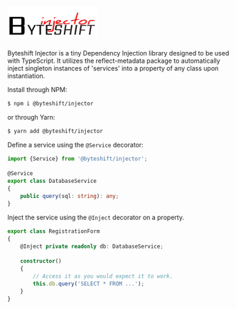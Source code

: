 ![](./docs/injector.png)
========================

Byteshift Injector is a tiny Dependency Injection library designed to
be used with TypeScript. It utilizes the reflect-metadata package to
automatically inject singleton instances of 'services' into a property
of any class upon instantiation.

Install through NPM:
```sh
$ npm i @byteshift/injector
```
or through Yarn:
```sh
$ yarn add @byteshift/injector
```

Define a service using the `@Service` decorator:
```typescript
import {Service} from '@byteshift/injector';

@Service
export class DatabaseService
{
    public query(sql: string): any;
}
``` 

Inject the service using the `@Inject` decorator on a property.

```typescript
export class RegistrationForm
{
    @Inject private readonly db: DatabaseService;

    constructor()
    {
        // Access it as you would expect it to work.
        this.db.query('SELECT * FROM ...');
    }
} 
```
